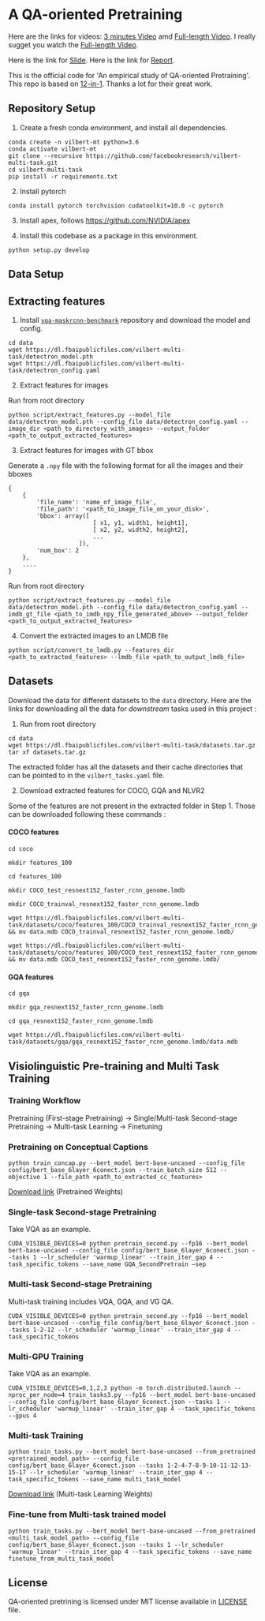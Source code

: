 # A QA-oriented Pretraining

Here are the links for videos: [3 minutes Video](https://drive.google.com/file/d/1PaaEGvI3VNDh0ouCgQgQwQ2dGqegleFW/view?usp=share_link) amd [Full-length Video](https://drive.google.com/file/d/1mIxxmHmlGJioKSLSjL3rpPAQqZJU4mt1/view?usp=share_link). I really sugget you watch the [Full-length Video](https://drive.google.com/file/d/1mIxxmHmlGJioKSLSjL3rpPAQqZJU4mt1/view?usp=share_link). 

Here is the link for [Slide](https://drive.google.com/file/d/1WyITNV54WLIcrr2AsxAmBB2sZBUsS5m1/view?usp=share_link). Here is the link for [Report](https://drive.google.com/file/d/1DsXdD3_INehkO4mzh1M9m7ufjIfUq8lD/view?usp=share_link).

This is the official code for 'An empirical study of QA-oriented Pretraining'. This repo is based on [12-in-1](https://github.com/facebookresearch/vilbert-multi-task). Thanks a lot for their great work. 

## Repository Setup

1. Create a fresh conda environment, and install all dependencies.

```text
conda create -n vilbert-mt python=3.6
conda activate vilbert-mt
git clone --recursive https://github.com/facebookresearch/vilbert-multi-task.git
cd vilbert-multi-task
pip install -r requirements.txt
```

2. Install pytorch
```
conda install pytorch torchvision cudatoolkit=10.0 -c pytorch 
```

3. Install apex, follows https://github.com/NVIDIA/apex

4. Install this codebase as a package in this environment.
```text
python setup.py develop 
```

## Data Setup

## Extracting features

1. Install [`vqa-maskrcnn-benchmark`](https://gitlab.com/vedanuj/vqa-maskrcnn-benchmark) repository and download the model and config. 

```text
cd data
wget https://dl.fbaipublicfiles.com/vilbert-multi-task/detectron_model.pth
wget https://dl.fbaipublicfiles.com/vilbert-multi-task/detectron_config.yaml
```


2. Extract features for images

Run from root directory

```text
python script/extract_features.py --model_file data/detectron_model.pth --config_file data/detectron_config.yaml --image_dir <path_to_directory_with_images> --output_folder <path_to_output_extracted_features>
```

3. Extract features for images with GT bbox

Generate a `.npy` file with the following format for all the images and their bboxes

```text
{
    {
        'file_name': 'name_of_image_file',
        'file_path': '<path_to_image_file_on_your_disk>',
        'bbox': array([
                        [ x1, y1, width1, height1],
                        [ x2, y2, width2, height2],
                        ...
                    ]),
        'num_box': 2
    },
    ....
}
```

Run from root directory

```text
python script/extract_features.py --model_file data/detectron_model.pth --config_file data/detectron_config.yaml --imdb_gt_file <path_to_imdb_npy_file_generated_above> --output_folder <path_to_output_extracted_features>
```

4. Convert the extracted images to an LMDB file

```text
python script/convert_to_lmdb.py --features_dir <path_to_extracted_features> --lmdb_file <path_to_output_lmdb_file>
```

## Datasets

Download the data for different datasets to the `data` directory. Here are the links for downloading all the data for *downstream* tasks used in this project :

1. Run from root directory

```text
cd data
wget https://dl.fbaipublicfiles.com/vilbert-multi-task/datasets.tar.gz
tar xf datasets.tar.gz
```

The extracted folder has all the datasets and their cache directories that can be pointed to in the `vilbert_tasks.yaml` file.

2. Download extracted features for COCO, GQA and NLVR2

Some of the features are not present in the extracted folder in Step 1. Those can be downloaded following these commands :

#### COCO features

```text
cd coco

mkdir features_100

cd features_100

mkdir COCO_test_resnext152_faster_rcnn_genome.lmdb

mkdir COCO_trainval_resnext152_faster_rcnn_genome.lmdb

wget https://dl.fbaipublicfiles.com/vilbert-multi-task/datasets/coco/features_100/COCO_trainval_resnext152_faster_rcnn_genome.lmdb/data.mdb && mv data.mdb COCO_trainval_resnext152_faster_rcnn_genome.lmdb/

wget https://dl.fbaipublicfiles.com/vilbert-multi-task/datasets/coco/features_100/COCO_test_resnext152_faster_rcnn_genome.lmdb/data.mdb && mv data.mdb COCO_test_resnext152_faster_rcnn_genome.lmdb/
```

#### GQA features

```text
cd gqa

mkdir gqa_resnext152_faster_rcnn_genome.lmdb

cd gqa_resnext152_faster_rcnn_genome.lmdb

wget https://dl.fbaipublicfiles.com/vilbert-multi-task/datasets/gqa/gqa_resnext152_faster_rcnn_genome.lmdb/data.mdb
``` 

## Visiolinguistic Pre-training and Multi Task Training

### Training Workflow

Pretraining (First-stage Pretraining) -> Single/Multi-task Second-stage Pretraining -> Multi-task Learning -> Finetuning

### Pretraining on Conceptual Captions

```
python train_concap.py --bert_model bert-base-uncased --config_file config/bert_base_6layer_6conect.json --train_batch_size 512 --objective 1 --file_path <path_to_extracted_cc_features>
```
[Download link](https://dl.fbaipublicfiles.com/vilbert-multi-task/pretrained_model.bin) (Pretrained Weights)

### Single-task Second-stage Pretraining

Take VQA as an example.

```
CUDA_VISIBLE_DEVICES=0 python pretrain_second.py --fp16 --bert_model bert-base-uncased --config_file config/bert_base_6layer_6conect.json --tasks 1 --lr_scheduler 'warmup_linear' --train_iter_gap 4 --task_specific_tokens --save_name GQA_SecondPretrain —sep
```

### Multi-task Second-stage Pretraining

Multi-task training includes VQA, GQA, and VG QA.

```
CUDA_VISIBLE_DEVICES=0 python pretrain_second.py --fp16 --bert_model bert-base-uncased --config_file config/bert_base_6layer_6conect.json --tasks 1-2-12 --lr_scheduler 'warmup_linear' --train_iter_gap 4 --task_specific_tokens
```

### Multi-GPU Training

Take VQA as an example.

```
CUDA_VISIBLE_DEVICES=0,1,2,3 python -m torch.distributed.launch --nproc_per_node=4 train_tasks3.py --fp16 --bert_model bert-base-uncased --config_file config/bert_base_6layer_6conect.json --tasks 1 --lr_scheduler 'warmup_linear' --train_iter_gap 4 --task_specific_tokens --gpus 4
```

### Multi-task Training

```
python train_tasks.py --bert_model bert-base-uncased --from_pretrained <pretrained_model_path> --config_file config/bert_base_6layer_6conect.json --tasks 1-2-4-7-8-9-10-11-12-13-15-17 --lr_scheduler 'warmup_linear' --train_iter_gap 4 --task_specific_tokens --save_name multi_task_model
```

[Download link](https://dl.fbaipublicfiles.com/vilbert-multi-task/multi_task_model.bin) (Multi-task Learning Weights)


### Fine-tune from Multi-task trained model

```
python train_tasks.py --bert_model bert-base-uncased --from_pretrained <multi_task_model_path> --config_file config/bert_base_6layer_6conect.json --tasks 1 --lr_scheduler 'warmup_linear' --train_iter_gap 4 --task_specific_tokens --save_name finetune_from_multi_task_model
```
 
## License

QA-oriented pretrining is licensed under MIT license available in [LICENSE](LICENSE) file.
